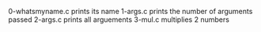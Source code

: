 0-whatsmyname.c prints its name
1-args.c prints the number of arguments passed
2-args.c prints all arguements
3-mul.c multiplies 2 numbers
